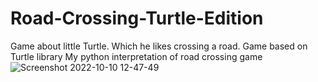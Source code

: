 # Road-Crossing-Turtle-Edition
Game about little Turtle. Which he likes crossing a road. Game based on Turtle library
My python interpretation of road crossing game
![Screenshot 2022-10-10 12-47-49](https://user-images.githubusercontent.com/113987919/194849553-d745b1d5-cf0e-489e-b111-f5de5680eec9.jpg)
